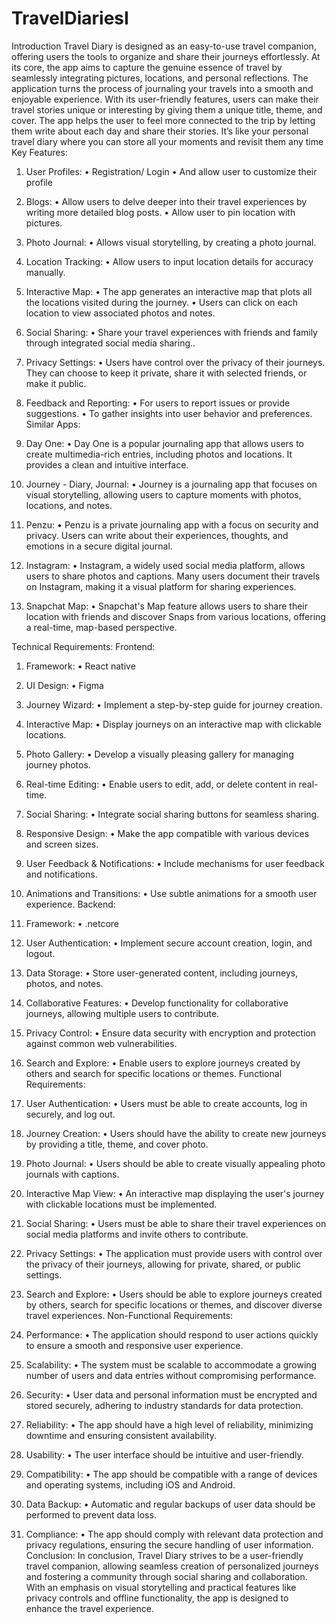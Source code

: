 # TravelDiariesI
Introduction
Travel Diary is designed as an easy-to-use travel companion, offering users the tools to organize and share their journeys effortlessly. At its core, the app aims to capture the genuine essence of travel by seamlessly integrating pictures, locations, and personal reflections. The application turns the process of journaling your travels into a smooth and enjoyable experience.
With its user-friendly features, users can make their travel stories unique or interesting by giving them a unique title, theme, and cover. The app helps the user to feel more connected to the trip by letting them write about each day and share their stories. It’s like your personal travel diary where you can store all your moments and revisit them any time
Key Features:
1.	User Profiles:
•	Registration/ Login
•	And allow user to customize their profile

2.	Blogs:
•	Allow users to delve deeper into their travel experiences by writing more detailed blog posts.
•	Allow user to pin location with pictures.

3.	Photo Journal:
•	Allows visual storytelling, by creating a photo journal.

4.	Location Tracking:
•	Allow users to input location details for accuracy manually.

5.	Interactive Map:
•	The app generates an interactive map that plots all the locations visited during the journey.
•	Users can click on each location to view associated photos and notes.

6.	Social Sharing:
•	Share your travel experiences with friends and family through integrated social media sharing..

7.	Privacy Settings:
•	Users have control over the privacy of their journeys. They can choose to keep it private, share it with selected friends, or make it public.

8.	Feedback and Reporting:
•	For users to report issues or provide suggestions.
•	To gather insights into user behavior and preferences.
Similar Apps:
1.	Day One:
•	Day One is a popular journaling app that allows users to create multimedia-rich entries, including photos and locations. It provides a clean and intuitive interface.

2.	Journey - Diary, Journal:
•	Journey is a journaling app that focuses on visual storytelling, allowing users to capture moments with photos, locations, and notes.

3.	Penzu:
•	Penzu is a private journaling app with a focus on security and privacy. Users can write about their experiences, thoughts, and emotions in a secure digital journal.

4.	Instagram:
•	Instagram, a widely used social media platform, allows users to share photos and captions. Many users document their travels on Instagram, making it a visual platform for sharing experiences.

5.	Snapchat Map:
•	Snapchat's Map feature allows users to share their location with friends and discover Snaps from various locations, offering a real-time, map-based perspective.

Technical Requirements:
Frontend:
1.	Framework:
•	React native

2.	 UI Design:
•	Figma

3.	Journey Wizard:
•	Implement a step-by-step guide for journey creation.

4.	Interactive Map:
•	Display journeys on an interactive map with clickable locations.

5.	Photo Gallery:
•	Develop a visually pleasing gallery for managing journey photos.

6.	Real-time Editing:
•	Enable users to edit, add, or delete content in real-time.

7.	Social Sharing:
•	Integrate social sharing buttons for seamless sharing.

8.	Responsive Design:
•	Make the app compatible with various devices and screen sizes.

9.	User Feedback & Notifications:
•	Include mechanisms for user feedback and notifications.

10.	Animations and Transitions:
•	Use subtle animations for a smooth user experience.
Backend:
1.	Framework:
•	.netcore

2.	User Authentication:
•	Implement secure account creation, login, and logout.

3.	Data Storage:
•	Store user-generated content, including journeys, photos, and notes.

4.	Collaborative Features:
•	Develop functionality for collaborative journeys, allowing multiple users to contribute.

5.	Privacy Control:
•	Ensure data security with encryption and protection against common web vulnerabilities.

6.	Search and Explore:
•	Enable users to explore journeys created by others and search for specific locations or themes.
Functional Requirements:
1.	User Authentication:
•	Users must be able to create accounts, log in securely, and log out.
2.	Journey Creation:
•	Users should have the ability to create new journeys by providing a title, theme, and cover photo.
3.	Photo Journal:
•	Users should be able to create visually appealing photo journals with captions.
4.	Interactive Map View:
•	An interactive map displaying the user's journey with clickable locations must be implemented.
5.	Social Sharing:
•	Users must be able to share their travel experiences on social media platforms and invite others to contribute.
6.	Privacy Settings:
•	The application must provide users with control over the privacy of their journeys, allowing for private, shared, or public settings.
7.	Search and Explore:
•	Users should be able to explore journeys created by others, search for specific locations or themes, and discover diverse travel experiences.
Non-Functional Requirements:
1.	Performance:
•	The application should respond to user actions quickly  to ensure a smooth and responsive user experience.
2.	Scalability:
•	The system must be scalable to accommodate a growing number of users and data entries without compromising performance.
3.	Security:
•	User data and personal information must be encrypted and stored securely, adhering to industry standards for data protection.
4.	Reliability:
•	The app should have a high level of reliability, minimizing downtime and ensuring consistent availability.
5.	Usability:
•	The user interface should be intuitive and user-friendly.
6.	Compatibility:
•	The app should be compatible with a range of devices and operating systems, including iOS and Android.
7.	Data Backup:
•	Automatic and regular backups of user data should be performed to prevent data loss.
8.	Compliance:
•	The app should comply with relevant data protection and privacy regulations, ensuring the secure handling of user information.
Conclusion:
In conclusion, Travel Diary strives to be a user-friendly travel companion, allowing seamless creation of personalized journeys and fostering a community through social sharing and collaboration. With an emphasis on visual storytelling and practical features like privacy controls and offline functionality, the app is designed to enhance the travel experience.


